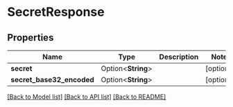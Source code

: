 # SecretResponse

## Properties

Name | Type | Description | Notes
------------ | ------------- | ------------- | -------------
**secret** | Option<**String**> |  | [optional]
**secret_base32_encoded** | Option<**String**> |  | [optional]

[[Back to Model list]](../README.md#documentation-for-models) [[Back to API list]](../README.md#documentation-for-api-endpoints) [[Back to README]](../README.md)


